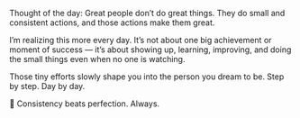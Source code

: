Thought of the day:
Great people don’t do great things.
They do small and consistent actions,
and those actions make them great.

I’m realizing this more every day.
It’s not about one big achievement or moment of success —
it’s about showing up, learning, improving,
and doing the small things even when no one is watching.

Those tiny efforts slowly shape you into the person you dream to be.
Step by step. Day by day.

💭 Consistency beats perfection. Always.
